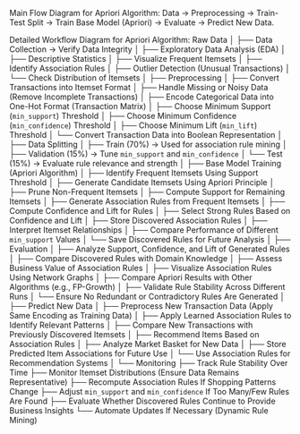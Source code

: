 Main Flow Diagram for Apriori Algorithm:
Data → Preprocessing → Train-Test Split → Train Base Model (Apriori) → Evaluate → Predict New Data.

Detailed Workflow Diagram for Apriori Algorithm:
Raw Data
│
├── Data Collection → Verify Data Integrity
│
├── Exploratory Data Analysis (EDA)
│   ├── Descriptive Statistics
│   ├── Visualize Frequent Itemsets
│   ├── Identify Association Rules
│   ├── Outlier Detection (Unusual Transactions)
│   └── Check Distribution of Itemsets
│
├── Preprocessing
│   ├── Convert Transactions into Itemset Format
│   ├── Handle Missing or Noisy Data (Remove Incomplete Transactions)
│   ├── Encode Categorical Data into One-Hot Format (Transaction Matrix)
│   ├── Choose Minimum Support (`min_support`) Threshold
│   ├── Choose Minimum Confidence (`min_confidence`) Threshold
│   ├── Choose Minimum Lift (`min_lift`) Threshold
│   └── Convert Transaction Data into Boolean Representation
│
├── Data Splitting
│   ├── Train (70%) → Used for association rule mining
│   ├── Validation (15%) → Tune `min_support` and `min_confidence`
│   └── Test (15%) → Evaluate rule relevance and strength
│
├── Base Model Training (Apriori Algorithm)
│   ├── Identify Frequent Itemsets Using Support Threshold
│   ├── Generate Candidate Itemsets Using Apriori Principle
│   ├── Prune Non-Frequent Itemsets
│   ├── Compute Support for Remaining Itemsets
│   ├── Generate Association Rules from Frequent Itemsets
│   ├── Compute Confidence and Lift for Rules
│   ├── Select Strong Rules Based on Confidence and Lift
│   ├── Store Discovered Association Rules
│   ├── Interpret Itemset Relationships
│   ├── Compare Performance of Different `min_support` Values
│   └── Save Discovered Rules for Future Analysis
│
├── Evaluation
│   ├── Analyze Support, Confidence, and Lift of Generated Rules
│   ├── Compare Discovered Rules with Domain Knowledge
│   ├── Assess Business Value of Association Rules
│   ├── Visualize Association Rules Using Network Graphs
│   ├── Compare Apriori Results with Other Algorithms (e.g., FP-Growth)
│   ├── Validate Rule Stability Across Different Runs
│   └── Ensure No Redundant or Contradictory Rules Are Generated
│
├── Predict New Data
│   ├── Preprocess New Transaction Data (Apply Same Encoding as Training Data)
│   ├── Apply Learned Association Rules to Identify Relevant Patterns
│   ├── Compare New Transactions with Previously Discovered Itemsets
│   ├── Recommend Items Based on Association Rules
│   ├── Analyze Market Basket for New Data
│   ├── Store Predicted Item Associations for Future Use
│   └── Use Association Rules for Recommendation Systems
│
└── Monitoring
    ├── Track Rule Stability Over Time
    ├── Monitor Itemset Distributions (Ensure Data Remains Representative)
    ├── Recompute Association Rules If Shopping Patterns Change
    ├── Adjust `min_support` and `min_confidence` If Too Many/Few Rules Are Found
    ├── Evaluate Whether Discovered Rules Continue to Provide Business Insights
    └── Automate Updates If Necessary (Dynamic Rule Mining)
